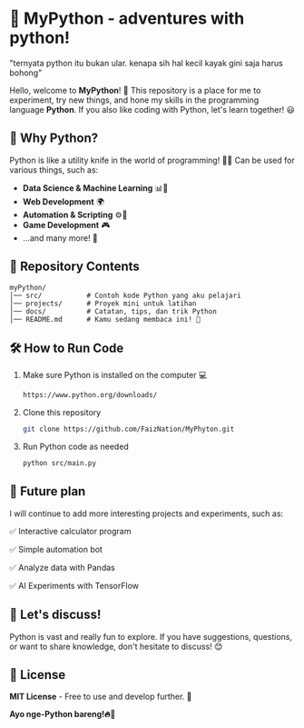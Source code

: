# 🐍 MyPython - adventures with python!

"ternyata python itu bukan ular. kenapa sih hal kecil kayak gini saja harus bohong"

Hello, welcome to **MyPython**! 🎉
This repository is a place for me to experiment, try new things, and hone my skills in the programming language **Python**. If you also like coding with Python, let's learn together! 😃

## 🌟 Why Python?

Python is like a utility knife in the world of programming! 🔪✨ Can be used for various things, such as:

- **Data Science & Machine Learning** 📊🧠
- **Web Development** 🌍
- **Automation & Scripting** ⚙️🤖
- **Game Development** 🎮
- ...and many more! 🚀

## 📂 Repository Contents

```
myPython/
│── src/           # Contoh kode Python yang aku pelajari
│── projects/      # Proyek mini untuk latihan
│── docs/          # Catatan, tips, dan trik Python
│── README.md      # Kamu sedang membaca ini! 📜
```

## 🛠️ How to Run Code

1. Make sure Python is installed on the computer 💻
   ```sh
   https://www.python.org/downloads/
   ```
2. Clone this repository
   ```sh
   git clone https://github.com/FaizNation/MyPhyton.git
   ```
3. Run Python code as needed
   ```sh
   python src/main.py
   ```

## 🚀 Future plan

I will continue to add more interesting projects and experiments, such as:

✅ Interactive calculator program

✅ Simple automation bot

✅ Analyze data with Pandas

✅ AI Experiments with TensorFlow

## 💬 Let's discuss!

Python is vast and really fun to explore. If you have suggestions, questions, or want to share knowledge, don't hesitate to discuss! 😊

## 📜 License

**MIT License** - Free to use and develop further. 🎯

**Ayo nge-Python bareng!🔥🐍**

